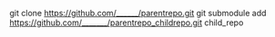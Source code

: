 git clone https://github.com/______/parentrepo.git 
git submodule add https://github.com/_______/parentrepo_childrepo.git child_repo
